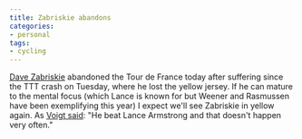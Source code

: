```yaml
---
title: Zabriskie abandons
categories:
- personal
tags:
- cycling
---
```


[Dave Zabriskie][1] abandoned the Tour de France today after suffering since the TTT crash on Tuesday, where he lost the yellow jersey.  If he can mature to the mental focus (which Lance is known for but Weener and Rasmussen have been exemplifying this year) I expect we'll see Zabriskie in yellow again.  As [Voigt said][2]: "He beat Lance Armstrong and that doesn't happen very often."

   [1]: http://davezabriskie.com/
   [2]: http://www.velonews.com/tour2005/news/articles/8457.0.html

